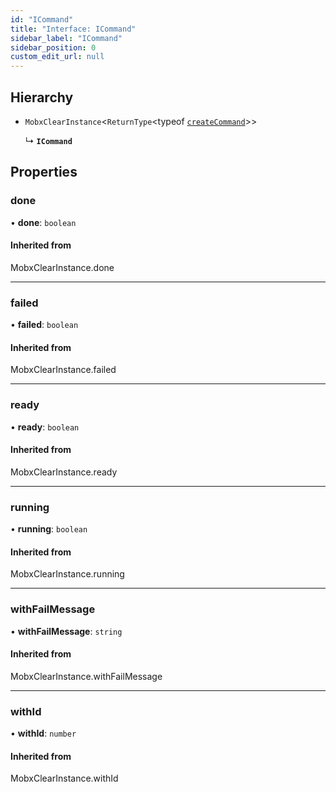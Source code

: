 ```yaml
---
id: "ICommand"
title: "Interface: ICommand"
sidebar_label: "ICommand"
sidebar_position: 0
custom_edit_url: null
---
```


## Hierarchy

- `MobxClearInstance`<`ReturnType`<typeof [`createCommand`](../modules.md#createcommand)\>\>

  ↳ **`ICommand`**

## Properties

### done

• **done**: `boolean`

#### Inherited from

MobxClearInstance.done

___

### failed

• **failed**: `boolean`

#### Inherited from

MobxClearInstance.failed

___

### ready

• **ready**: `boolean`

#### Inherited from

MobxClearInstance.ready

___

### running

• **running**: `boolean`

#### Inherited from

MobxClearInstance.running

___

### withFailMessage

• **withFailMessage**: `string`

#### Inherited from

MobxClearInstance.withFailMessage

___

### withId

• **withId**: `number`

#### Inherited from

MobxClearInstance.withId
